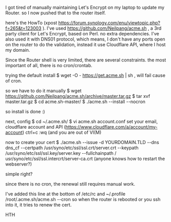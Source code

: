 I got tired of manually maintaining Let's Encrypt on my laptop to update my Router.
so I now pushed that to the router itself.

here's the HowTo (xpost https://forum.synology.com/enu/viewtopic.php?f=265&t=123003 ).
I've used https://github.com/Neilpang/acme.sh , a 3rd party client for Let's Encrypt, based on Perl. no extra dependencies.
I've also used it with DNS01 protocol, which means, I don't have any ports open on the router to do the validation, instead it use Cloudflare API, where I host my domain.

Since the Router shell is very limited, there are several constraints. the most important of all, there is no cron/crontab.

trying the default install
$ wget -O -  https://get.acme.sh | sh
, will fail cause of cron. 

so we have to do it manually
$ wget https://github.com/Neilpang/acme.sh/archive/master.tar.gz
$ tar xvf master.tar.gz
$ cd acme.sh-master/
$ ./acme.sh --install --nocron

so install is done :)

next, config
$ cd ~/.acme.sh/
$ vi  acme.sh account.conf 
set your email, cloudflare account and API (https://www.cloudflare.com/a/account/my-account)
ctrl+c 
:wq (and you are out of VI(M)

now to create your cert
$ ./acme.sh  --issue -d YOURDOMAIN.TLD --dns dns_cf --certpath /usr/syno/etc/ssl/ssl.crt/server.crt --keypath /usr/syno/etc/ssl/ssl.key/server.key --fullchainpath /
usr/syno/etc/ssl/ssl.intercrt/server-ca.crt
(anyone knows how to restart the webserver?)

simple right?

since there is no cron, the renewal still requires manual work.

I've added this line at the bottom of /etc/rc and ~/.profile
/root/.acme.sh/acme.sh --cron
so when the router is rebooted or you ssh into it, it tries to renew the cert.

HTH